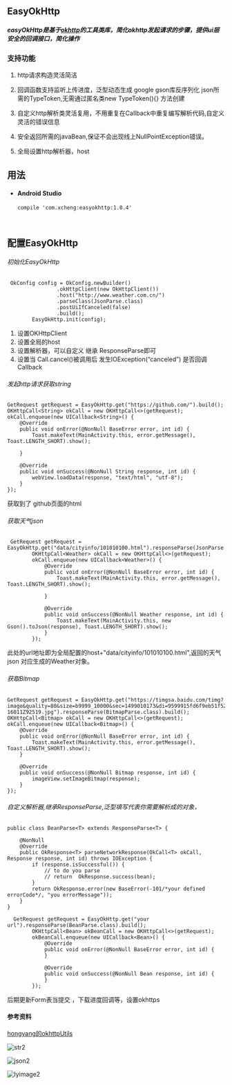 ## EasyOkHttp

##### easyOkHttp是基于[okhttp](https://github.com/square/okhttp)的工具类库，简化okhttp发起请求的步骤，提供ui层安全的回调接口，简化操作

### 支持功能

1. http请求构造灵活简洁

2. 回调函数支持监听上传进度，泛型动态生成 google gson库反序列化 json所需的TypeToken,无需通过匿名类new TypeToken<Bean>(){} 方法创建

3. 自定义http解析类灵活复用，不用重复在Callback中重复编写解析代码,自定义灵活的错误信息

4. 安全返回所需的javaBean,保证不会出现线上NullPointException错误。

5. 全局设置http解析器，host 

## 用法

* #### Android Studio

   `compile 'com.xcheng:easyokhttp:1.0.4'`

      ​

## 配置EasyOkHttp

###### 初始化EasyOkHttp

```
 OkConfig config = OkConfig.newBuilder()
                .okHttpClient(new OkHttpClient())
                .host("http://www.weather.com.cn/")
                .parseClass(JsonParse.class)
                .postUiIfCanceled(false)
                .build();
        EasyOkHttp.init(config);
```

1. 设置OKHttpClient
2. 设置全局的host
3. 设置解析器，可以自定义 继承 ResponseParse<T>即可
4. 设置当 Call.cancel()被调用后 发生IOException(“canceled”) 是否回调Callback

###### 发起http请求获取string

```
GetRequest getRequest = EasyOkHttp.get("https://github.com/").build();
OKHttpCall<String> okCall = new OKHttpCall<>(getRequest);
okCall.enqueue(new UICallback<String>() {
    @Override
    public void onError(@NonNull BaseError error, int id) {
        Toast.makeText(MainActivity.this, error.getMessage(), Toast.LENGTH_SHORT).show();

    }

    @Override
    public void onSuccess(@NonNull String response, int id) {
        webView.loadData(response, "text/html", "utf-8");
    }
});
```

获取到了 github页面的html

###### 获取天气json

```
 GetRequest getRequest = EasyOkHttp.get("data/cityinfo/101010100.html").responseParse(JsonParse.class).build();
        OKHttpCall<Weather> okCall = new OKHttpCall<>(getRequest);
        okCall.enqueue(new UICallback<Weather>() {
            @Override
            public void onError(@NonNull BaseError error, int id) {
                Toast.makeText(MainActivity.this, error.getMessage(), Toast.LENGTH_SHORT).show();

            }

            @Override
            public void onSuccess(@NonNull Weather response, int id) {
                Toast.makeText(MainActivity.this, new Gson().toJson(response), Toast.LENGTH_SHORT).show();
            }
        });
```

此处的url地址即为全局配置的host+"data/cityinfo/101010100.html",返回的天气json 对应生成的Weather对象。

###### 获取Bitmap

```
GetRequest getRequest = EasyOkHttp.get("https://timgsa.baidu.com/timg?image&quality=80&size=b9999_10000&sec=1499010173&di=9599915fd6f9eb51f527cbbf62a84bd6&imgtype=jpg&er=1&src=http%3A%2F%2F4493bz.1985t.com%2Fuploads%2Fallimg%2F160119%2F5-16011Z92519.jpg").responseParse(BitmapParse.class).build();
OKHttpCall<Bitmap> okCall = new OKHttpCall<>(getRequest);
okCall.enqueue(new UICallback<Bitmap>() {
    @Override
    public void onError(@NonNull BaseError error, int id) {
        Toast.makeText(MainActivity.this, error.getMessage(), Toast.LENGTH_SHORT).show();
    }

    @Override
    public void onSuccess(@NonNull Bitmap response, int id) {
        imageView.setImageBitmap(response);
    }
});
```



###### 自定义解析器,继承ResponseParse,泛型填写代表你需要解析成的对象，

```
public class BeanParse<T> extends ResponseParse<T> {

    @NonNull
    @Override
    public OkResponse<T> parseNetworkResponse(OkCall<T> okCall, Response response, int id) throws IOException {
        if (response.isSuccessful()) {
            // to do you parse
            // return  OkResponse.success(bean);
        }
        return OkResponse.error(new BaseError(-101/*your defined errorCode*/, "you errorMessage"));
    }
}

  GetRequest getRequest = EasyOkHttp.get("your url").responseParse(BeanParse.class).build();
        OKHttpCall<Bean> okBeanCall = new OKHttpCall<>(getRequest);
        okBeanCall.enqueue(new UICallback<Bean>() {
            @Override
            public void onError(@NonNull BaseError error, int id) {
            }

            @Override
            public void onSuccess(@NonNull Bean response, int id) {
            }
        });
```

后期更新Form表当提交 ，下载进度回调等，设置okhttps

#### 参考资料

[hongyang的okhttpUtils](https://github.com/hongyangAndroid/okhttputils)

![str2](https://github.com/xchengDroid/EasyOkHttp/blob/master/screenshots/str2.png)

![json2](https://github.com/xchengDroid/EasyOkHttp/blob/master/screenshots/json2.png)

![lyimage2](https://github.com/xchengDroid/EasyOkHttp/blob/master/screenshots/lyimage2.png)













